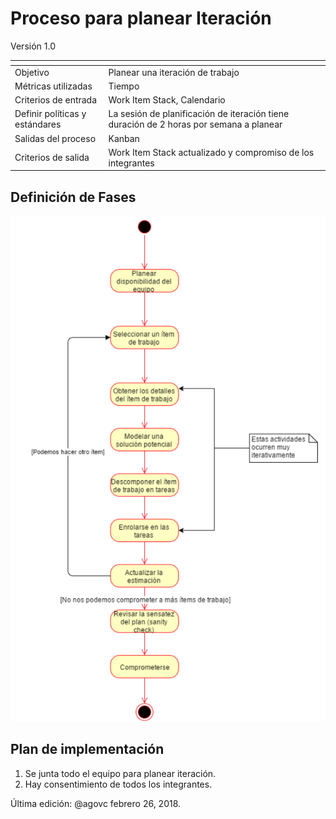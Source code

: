# Proceso para planear Iteración
Versión 1.0


[]() | []()
--|--
Objetivo| Planear una iteración de trabajo
Métricas utilizadas | Tiempo
Criterios de entrada | Work Item Stack, Calendario
Definir políticas y estándares | La sesión de planificación de iteración tiene duración de 2 horas por semana a planear
Salidas del proceso | Kanban
Criterios de salida | Work Item Stack actualizado y compromiso de los integrantes

## Definición de Fases

![imagotype](https://github.com/CaveLabs-1/Wiki/blob/master/Planificacion/Procesos/iteration.png?raw=true)

## Plan de implementación
1. Se junta todo el equipo para planear iteración.
2. Hay consentimiento de todos los integrantes.




Última edición: @agovc febrero 26, 2018.
